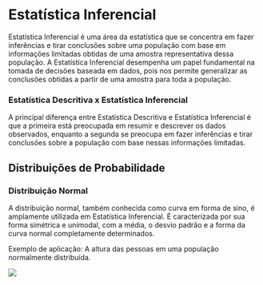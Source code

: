 # Estatística Inferencial 
<span> Estatística Inferencial é uma área da estatística que se concentra em fazer inferências e tirar conclusões sobre uma população 
com base em informações limitadas obtidas de uma amostra representativa dessa população. A Estatística Inferencial desempenha um papel fundamental na tomada de decisões baseada em dados, pois nos permite generalizar as conclusões obtidas a partir de uma amostra para toda a população.</span>

### Estatística Descritiva x Estatística Inferencial
<p>A principal diferença entre Estatística Descritiva e Estatística Inferencial é que a primeira está preocupada em resumir e descrever os dados observados, enquanto a segunda se preocupa em fazer inferências e tirar conclusões sobre a população com base nessas informações limitadas.</p>

## Distribuições de Probabilidade
### Distribuição Normal
A distribuição normal, também conhecida como curva em forma de sino, é amplamente utilizada em Estatística Inferencial. É caracterizada por sua forma simétrica e unimodal, com a média, o desvio padrão e a forma da curva normal completamente determinados.

Exemplo de aplicação: A altura das pessoas em uma população normalmente distribuída.

<img src="![distribuicaonormal.png](..%2Futilidades%2Fdistribuicaonormal.png)" />